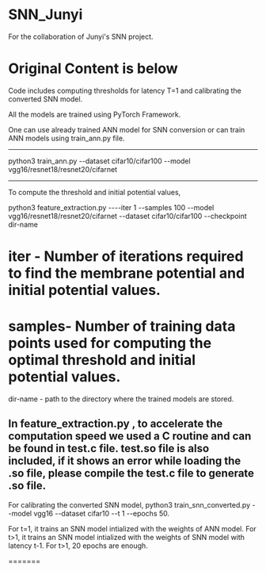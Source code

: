 
# SNN_Junyi
For the collaboration of Junyi's SNN project.


# Original Content is below

Code includes computing thresholds for latency T=1 and calibrating the converted SNN model.

All the models are trained using PyTorch Framework.



One can use already trained ANN model for SNN conversion or can train ANN models using train_ann.py  file.

---------------------------------------------------------------------------------------------------------
python3 train_ann.py --dataset cifar10/cifar100 --model vgg16/resnet18/resnet20/cifarnet 


---------------------------------------------------------------------------------------------------------
To compute the threshold and initial potential values, 

python3 feature_extraction.py ----iter 1 --samples 100 --model vgg16/resnet18/resnet20/cifarnet --dataset  cifar10/cifar100 
--checkpoint dir-name

# iter - Number of iterations required to find the membrane potential and initial potential values.
# samples- Number of training data points used for computing the optimal threshold and initial potential values. 
dir-name - path to the directory where the trained models are stored.

In feature_extraction.py , to accelerate the computation speed we used a C routine and can be found in test.c file. test.so file
is also included, if it shows an error while loading the .so file, please compile the test.c file to generate .so file.
---------------------------------------------------------------------------------------------------------
For calibrating the converted SNN model, 
python3 train_snn_converted.py --model vgg16 --dataset cifar10 --t 1 --epochs 50.

For t=1, it trains an SNN model intialized with the weights of ANN model.
For t>1, it trains an SNN model intialized with the weights of SNN model with latency t-1. 
For t>1, 20 epochs are enough.

=======
